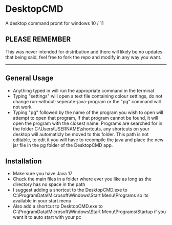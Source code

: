 # DesktopCMD
A desktop command promt for windows 10 / 11

## PLEASE REMEMBER
This was never intended for distribution and there will likely be no updates. that being said, feel free to fork the repo and modify in any way you want.

---

## General Usage
- Anything typed in will run the appropriate command in the terminal
- Typing "settings" will open a text file containing colour settings, do not change run-without-seperate-java-program or the "pg" command will not work
- Typing "pg" followed by the name of the program you wish to open will attempt to open that program, If that program cannot be found, it will open the program with the closest name. Programs are searched for in the folder C:\Users\USERNAME\shortcuts, any shortcuts on your desktop will automaticly be moved to this folder.
This path is not editable, to edit it you will have to recompile the java and place the new jar file in the pg folder of the DesktopCMD app.

## Installation
- Make sure you have Java 17
- Chuck the main files in a folder where ever you like as long as the directory has no space in the path
- I suggest adding a shortcut to the DesktopCMD.exe to C:\ProgramData\Microsoft\Windows\Start Menu\Programs so its available in your start menu
- Also add a shortcut to DesktopCMD.exe to C:\ProgramData\Microsoft\Windows\Start Menu\Programs\Startup if you want it to auto start with your pc

